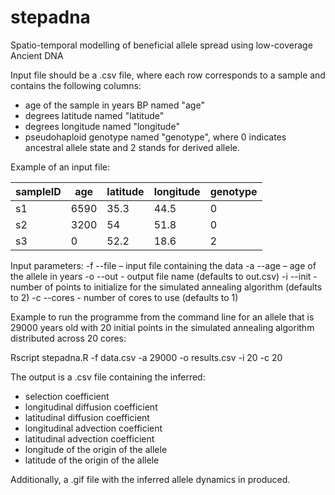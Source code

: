 # stepadna
Spatio-temporal modelling of beneficial allele spread using low-coverage Ancient DNA

Input file should be a .csv file, where each row corresponds to a sample and contains the following columns:
- age of the sample in years BP named "age"
- degrees latitude named "latitude"
- degrees longitude named "longitude"
- pseudohaploid genotype named "genotype", where 0 indicates ancestral allele state and 2 stands for derived allele.

Example of an input file:

 sampleID  | age | latitude | longitude | genotype
 --- | --- | --- | --- | ---
s1 | 6590 | 35.3 | 44.5 | 0
s2 | 3200 | 54 | 51.8 | 0
s3 | 0 | 52.2 | 18.6 | 2

Input parameters:
-f --file – input file containing the data
-a --age – age of the allele in years 
-o --out - output file name (defaults to out.csv)
-i --init - number of points to initialize for the simulated annealing algorithm (defaults to 2)
-c --cores - number of cores to use (defaults to 1)

Example to run the programme from the command line for an allele that is 29000 years old
with 20 initial points in the simulated annealing algorithm distributed across 20 cores:

Rscript stepadna.R -f data.csv -a 29000 -o results.csv -i 20 -c 20


The output is a .csv file containing the inferred:
- selection coefficient
- longitudinal diffusion coefficient
- latitudinal diffusion coefficient
- longitudinal advection coefficient
- latitudinal advection coefficient
- longitude of the origin of the allele
- latitude of the origin of the allele

 Additionally, a .gif file with the inferred allele dynamics in produced.

